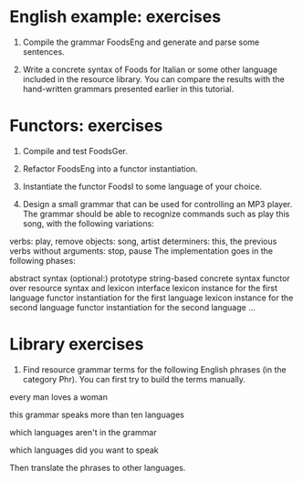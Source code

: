 # English example: exercises
1. Compile the grammar FoodsEng and generate and parse some sentences.

2. Write a concrete syntax of Foods for Italian or some other language included in the resource library. You can compare the results with the hand-written grammars presented earlier in this tutorial.

# Functors: exercises
1. Compile and test FoodsGer.

2. Refactor FoodsEng into a functor instantiation.

3. Instantiate the functor FoodsI to some language of your choice.

4. Design a small grammar that can be used for controlling an MP3 player. The grammar should be able to recognize commands such as play this song, with the following variations:

verbs: play, remove
objects: song, artist
determiners: this, the previous
verbs without arguments: stop, pause
The implementation goes in the following phases:

abstract syntax
(optional:) prototype string-based concrete syntax
functor over resource syntax and lexicon interface
lexicon instance for the first language
functor instantiation for the first language
lexicon instance for the second language
functor instantiation for the second language
...

# Library exercises
1. Find resource grammar terms for the following English phrases (in the category Phr). You can first try to build the terms manually.

every man loves a woman

this grammar speaks more than ten languages

which languages aren't in the grammar

which languages did you want to speak

Then translate the phrases to other languages.